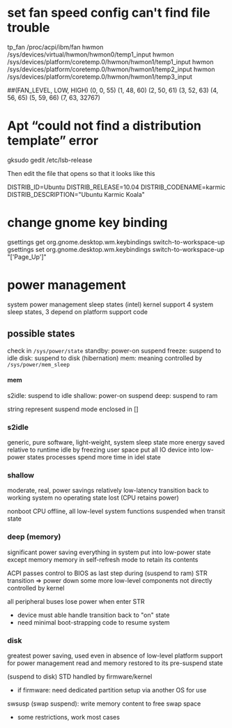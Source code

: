 # set fan speed config can't find file trouble
tp_fan /proc/acpi/ibm/fan
hwmon /sys/devices/virtual/hwmon/hwmon0/temp1_input
hwmon /sys/devices/platform/coretemp.0/hwmon/hwmon1/temp1_input
hwmon /sys/devices/platform/coretemp.0/hwmon/hwmon1/temp2_input
hwmon /sys/devices/platform/coretemp.0/hwmon/hwmon1/temp3_input

##(FAN_LEVEL, LOW, HIGH)
(0, 0, 55)
(1, 48, 60)
(2, 50, 61)
(3, 52, 63)
(4, 56, 65)
(5, 59, 66)
(7, 63, 32767)

# Apt “could not find a distribution template” error
gksudo gedit /etc/lsb-release

Then edit the file that opens so that it looks like this

DISTRIB_ID=Ubuntu
DISTRIB_RELEASE=10.04
DISTRIB_CODENAME=karmic
DISTRIB_DESCRIPTION="Ubuntu Karmic Koala"

# change gnome key binding
gsettings get org.gnome.desktop.wm.keybindings switch-to-workspace-up
gsettings set org.gnome.desktop.wm.keybindings switch-to-workspace-up "['<Super>Page_Up']"  

# power management
system power management sleep states (intel)
kernel support 4 system sleep states, 3 depend on platform support code

## possible states
check in `/sys/power/state`
standby: power-on suspend
freeze: suspend to idle
disk: suspend to disk (hibernation)
mem: meaning controlled by `/sys/power/mem_sleep`

#### mem
s2idle: suspend to idle
shallow: power-on suspend
deep: suspend to ram

string represent suspend mode enclosed in []

### s2idle
generic, pure software, light-weight, system sleep state
more energy saved relative to runtime idle by freezing user space
put all IO device into low-power states
processes spend more time in idel state

### shallow
moderate, real, power savings
relatively low-latency transition back to working system
no operating state lost (CPU retains power)

nonboot CPU offline, all low-level system functions suspended when transit state

### deep (memory)
significant power saving
everything in system put into low-power state except memory
memory in self-refresh mode to retain its contents

ACPI passes control to BIOS as last step during (suspend to ram) STR transition
=> power down some more low-level components not directly controlled by kernel

all peripheral buses lose power when enter STR
- device must able handle transition back to "on" state
- need minimal boot-strapping code to resume system

### disk
greatest power saving, used even in absence of low-level platform support for power management
read and memory restored to its pre-suspend state

(suspend to disk) STD handled by firmware/kernel
- if firmware: need dedicated partition setup via another OS for use

swsusp (swap suspend): write memory content to free swap space
- some restrictions, work most cases









